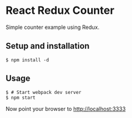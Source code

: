 # React Redux Counter

Simple counter example using Redux.

## Setup and installation

    $ npm install -d

## Usage

    $ # Start webpack dev server
    $ npm start

Now point your browser to [http://localhost:3333](http://localhost:3333)
